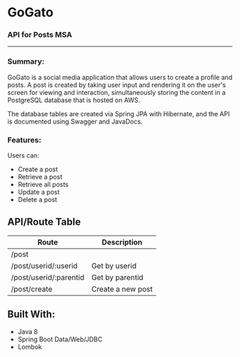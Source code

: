 # GoGato
### API for Posts MSA
************************************************

### Summary:

GoGato is a social media application that allows users to create a profile and posts. A post is created by taking user input and rendering it on the user's screen for viewing and interaction, simultaneously storing the content in a PostgreSQL database that is hosted on AWS.

The database tables are created via Spring JPA with Hibernate, and the API is documented using Swagger and JavaDocs.

### Features:

Users can:
 
 - Create a post
 - Retrieve a post
 - Retrieve all posts
 - Update a post
 - Delete a post

## API/Route Table 


| Route                  | Description              |
|------------------------|--------------------------|
| /post                  |                          |
| /post/userid/:userid   | Get by userid            |
| /post/userid/:parentid | Get by parentid          |
| /post/create           | Create a new post        |


## Built With:
 - Java 8
 - Spring Boot Data/Web/JDBC
 - Lombok
